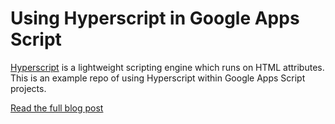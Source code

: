 # Using Hyperscript in Google Apps Script

[Hyperscript](https://hyperscript.org) is a lightweight scripting engine which runs on HTML attributes. This is an example repo of using Hyperscript within Google Apps Script projects.

[Read the full blog post](https://blog.ohheybrian.com/2022/06/adventures-in-building-an-interactive-apps-script-sidebar/)
